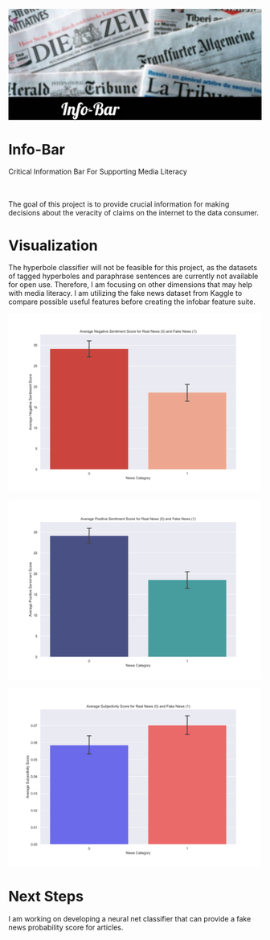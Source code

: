 ![Banner](https://github.com/CeliaSagas/Info-Bar/blob/06370e987372a3b6b7d6f7d126fa0a95c3f0a49f/img/InfoBarHeader.jpeg)



# Info-Bar
Critical Information Bar For Supporting Media Literacy



<br><br>
The goal of this project is to provide crucial information for making decisions about the veracity of claims on the internet to the data consumer.



# Visualization

The hyperbole classifier will not be feasible for this project, as the datasets of tagged hyperboles and paraphrase sentences are currently not available for open use. Therefore, I am focusing on other dimensions that may help with media literacy. I am utilizing the fake news dataset from Kaggle to compare possible useful features before creating the infobar feature suite.

![Negative Sentiment](https://github.com/CeliaSagas/Info-Bar/blob/45603e9f777a057dd6f7b54324957a3fbaab4604/img/Negative_Sent.png)

![Positive Sentiment](https://github.com/CeliaSagas/Info-Bar/blob/45603e9f777a057dd6f7b54324957a3fbaab4604/img/Positive_Sent.png)

![Subjectivity](https://github.com/CeliaSagas/Info-Bar/blob/45603e9f777a057dd6f7b54324957a3fbaab4604/img/Subjectivity_Sent.png)

# Next Steps

I am working on developing a neural net classifier that can provide a fake news probability score for articles.
